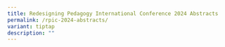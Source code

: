 ```yaml
---
title: Redesigning Pedagogy International Conference 2024 Abstracts
permalink: /rpic-2024-abstracts/
variant: tiptap
description: ""
---
```

